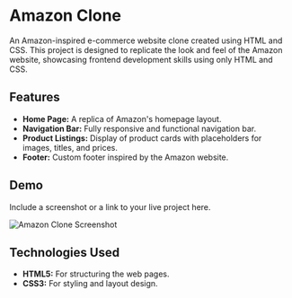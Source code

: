 # Amazon Clone

An Amazon-inspired e-commerce website clone created using HTML and CSS. This project is designed to replicate the look and feel of the Amazon website, showcasing frontend development skills using only HTML and CSS.

## Features

- **Home Page:** A replica of Amazon's homepage layout.
- **Navigation Bar:** Fully responsive and functional navigation bar.
- **Product Listings:** Display of product cards with placeholders for images, titles, and prices.
- **Footer:** Custom footer inspired by the Amazon website.

## Demo

Include a screenshot or a link to your live project here.

![Amazon Clone Screenshot](path/to/screenshot.png)

## Technologies Used

- **HTML5:** For structuring the web pages.
- **CSS3:** For styling and layout design.
